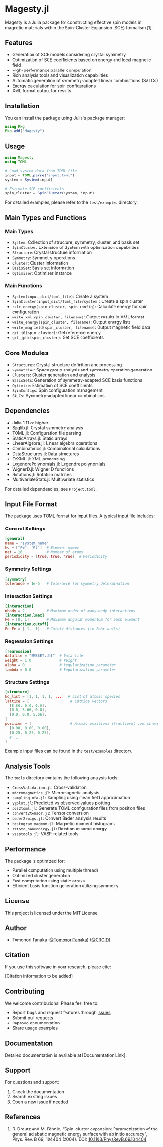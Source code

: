 # Magesty.jl

Magesty is a Julia package for constructing effective spin models in magnetic materials within the Spin-Cluster Expansion (SCE) formalism [1].

## Features

- Generation of SCE models considering crystal symmetry
- Optimization of SCE coefficients based on energy and local magnetic field
- High-performance parallel computation
- Rich analysis tools and visualization capabilities
- Automatic generation of symmetry-adapted linear combinations (SALCs)
- Energy calculation for spin configurations
- XML format output for results

## Installation

You can install the package using Julia's package manager:

```julia
using Pkg
Pkg.add("Magesty")
```

## Usage

```julia
using Magesty
using TOML

# Load system data from TOML file
input = TOML.parse("input.toml")
system = System(input)

# Estimate SCE coefficients
spin_cluster = SpinCluster(system, input)
```

For detailed examples, please refer to the `test/examples` directory.

## Main Types and Functions

### Main Types
- `System`: Collection of structure, symmetry, cluster, and basis set
- `SpinCluster`: Extension of System with optimization capabilities
- `Structure`: Crystal structure information
- `Symmetry`: Symmetry operations
- `Cluster`: Cluster information
- `BasisSet`: Basis set information
- `Optimizer`: Optimizer instance

### Main Functions
- `System(input_dict/toml_file)`: Create a system
- `SpinCluster(input_dict/toml_file/system)`: Create a spin cluster
- `calc_energy(spin_cluster, spin_config)`: Calculate energy for spin configuration
- `write_xml(spin_cluster, filename)`: Output results in XML format
- `write_energy(spin_cluster, filename)`: Output energy lists
- `write_magfield(spin_cluster, filename)`: Output magnetic field data
- `get_j0(spin_cluster)`: Get reference energy
- `get_jphi(spin_cluster)`: Get SCE coefficients

## Core Modules

- `Structures`: Crystal structure definition and processing
- `Symmetries`: Space group analysis and symmetry operation generation
- `Clusters`: Cluster generation and analysis
- `BasisSets`: Generation of symmetry-adapted SCE basis functions
- `Optimize`: Estimation of SCE coefficients
- `SpinConfigs`: Spin configuration management
- `SALCs`: Symmetry-adapted linear combinations

## Dependencies

- Julia 1.11 or higher
- Spglib.jl: Crystal symmetry analysis
- TOML.jl: Configuration file parsing
- StaticArrays.jl: Static arrays
- LinearAlgebra.jl: Linear algebra operations
- Combinatorics.jl: Combinatorial calculations
- DataStructures.jl: Data structures
- EzXML.jl: XML processing
- LegendrePolynomials.jl: Legendre polynomials
- WignerD.jl: Wigner D functions
- Rotations.jl: Rotation matrices
- MultivariateStats.jl: Multivariate statistics

For detailed dependencies, see `Project.toml`.

## Input File Format

The package uses TOML format for input files. A typical input file includes:

### General Settings
```toml
[general]
name = "system_name"
kd = ["Fe", "Pt"]  # Element names
nat = 16           # Number of atoms
periodicity = [true, true, true]  # Periodicity
```

### Symmetry Settings
```toml
[symmetry]
tolerance = 1e-5   # Tolerance for symmetry determination
```

### Interaction Settings
```toml
[interaction]
nbody = 2          # Maximum order of many-body interactions
[interaction.lmax]
Fe = [0, 1]        # Maximum angular momentum for each element
[interaction.cutoff]
Fe-Fe = [-1, -1]   # Cutoff distances (in Bohr units)
```

### Regression Settings
```toml
[regression]
datafile = "EMBSET.dat"  # Data file
weight = 1.0             # Weight
alpha = 0                # Regularization parameter
lambda = 0.0             # Regularization parameter
```

### Structure Settings
```toml
[structure]
kd_list = [1, 1, 1, 1, ...]  # List of atomic species
lattice = [                   # Lattice vectors
  [5.66, 0.0, 0.0],
  [0.0, 5.66, 0.0],
  [0.0, 0.0, 5.66],
]
position = [                  # Atomic positions (fractional coordinates)
  [0.00, 0.00, 0.00],
  [0.25, 0.25, 0.25],
  # ...
]
```

Example input files can be found in the `test/examples` directory.

## Analysis Tools

The `tools` directory contains the following analysis tools:

- `CrossValidation.jl`: Cross-validation
- `micromagnetics.jl`: Micromagnetic analysis
- `sampling_mfa.jl`: Sampling using mean field approximation
- `yyplot.jl`: Predicted vs observed values plotting
- `pos2toml.jl`: Generate TOML configuration files from position files
- `convert2tensor.jl`: Tensor conversion
- `bader2rwigs.jl`: Convert Bader analysis results
- `histogram_magmom.jl`: Magnetic moment histograms
- `rotate_sameenergy.jl`: Rotation at same energy
- `vasptools.jl`: VASP-related tools

## Performance

The package is optimized for:
- Parallel computation using multiple threads
- Optimized cluster generation
- Fast computation using static arrays
- Efficient basis function generation utilizing symmetry

## License

This project is licensed under the MIT License.

## Author

- Tomonori Tanaka ([@TomonoriTanaka](https://github.com/Tomonori-Tanaka)) ([@ORCID](https://orcid.org/0000-0001-7306-6770))

## Citation

If you use this software in your research, please cite:

[Citation information to be added]

## Contributing

We welcome contributions! Please feel free to:
- Report bugs and request features through [Issues](https://github.com/Tomonori-Tanaka/Magesty.jl/issues)
- Submit pull requests
- Improve documentation
- Share usage examples

## Documentation

Detailed documentation is available at [Documentation Link].

## Support

For questions and support:
1. Check the documentation
2. Search existing issues
3. Open a new issue if needed

## References

1. R. Drautz and M. Fähnle, "Spin-cluster expansion: Parametrization of the general adiabatic magnetic energy surface with ab initio accuracy", Phys. Rev. B 69, 104404 (2004). DOI: [10.1103/PhysRevB.69.104404](https://doi.org/10.1103/PhysRevB.69.104404)



